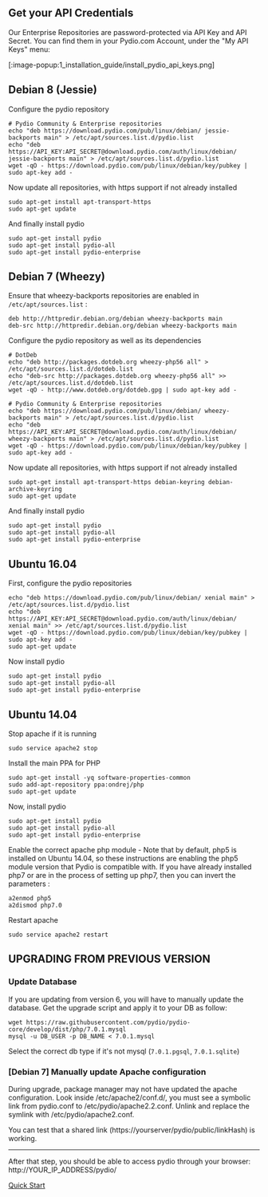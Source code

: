 ## Get your API Credentials

Our Enterprise Repositories are password-protected via API Key and API Secret. You can find them in your Pydio.com Account, under the "My API Keys" menu:

[:image-popup:1_installation_guide/install_pydio_api_keys.png]

## Debian 8 (Jessie)

Configure the pydio repository

    # Pydio Community & Enterprise repositories
    echo "deb https://download.pydio.com/pub/linux/debian/ jessie-backports main" > /etc/apt/sources.list.d/pydio.list
    echo "deb https://API_KEY:API_SECRET@download.pydio.com/auth/linux/debian/ jessie-backports main" > /etc/apt/sources.list.d/pydio.list
    wget -qO - https://download.pydio.com/pub/linux/debian/key/pubkey | sudo apt-key add -

Now update all repositories, with https support if not already installed

    sudo apt-get install apt-transport-https
    sudo apt-get update

And finally install pydio

    sudo apt-get install pydio
    sudo apt-get install pydio-all
    sudo apt-get install pydio-enterprise

## Debian 7 (Wheezy)

Ensure that wheezy-backports repositories are enabled in `/etc/apt/sources.list` :

    deb http://httpredir.debian.org/debian wheezy-backports main
    deb-src http://httpredir.debian.org/debian wheezy-backports main

Configure the pydio repository as well as its dependencies

    # DotDeb
    echo "deb http://packages.dotdeb.org wheezy-php56 all" > /etc/apt/sources.list.d/dotdeb.list
    echo "deb-src http://packages.dotdeb.org wheezy-php56 all" >> /etc/apt/sources.list.d/dotdeb.list
    wget -qO - http://www.dotdeb.org/dotdeb.gpg | sudo apt-key add -

    # Pydio Community & Enterprise repositories
    echo "deb https://download.pydio.com/pub/linux/debian/ wheezy-backports main" > /etc/apt/sources.list.d/pydio.list
    echo "deb https://API_KEY:API_SECRET@download.pydio.com/auth/linux/debian/ wheezy-backports main" > /etc/apt/sources.list.d/pydio.list
    wget -qO - https://download.pydio.com/pub/linux/debian/key/pubkey | sudo apt-key add -

Now update all repositories, with https support if not already installed

    sudo apt-get install apt-transport-https debian-keyring debian-archive-keyring
    sudo apt-get update

And finally install pydio

    sudo apt-get install pydio
    sudo apt-get install pydio-all
    sudo apt-get install pydio-enterprise


## Ubuntu 16.04

First, configure the pydio repositories

    echo "deb https://download.pydio.com/pub/linux/debian/ xenial main" > /etc/apt/sources.list.d/pydio.list
    echo "deb https://API_KEY:API_SECRET@download.pydio.com/auth/linux/debian/ xenial main" >> /etc/apt/sources.list.d/pydio.list
    wget -qO - https://download.pydio.com/pub/linux/debian/key/pubkey | sudo apt-key add -
    sudo apt-get update

Now install pydio

    sudo apt-get install pydio
    sudo apt-get install pydio-all
    sudo apt-get install pydio-enterprise

## Ubuntu 14.04

Stop apache if it is running

    sudo service apache2 stop

Install the main PPA for PHP

    sudo apt-get install -yq software-properties-common
    sudo add-apt-repository ppa:ondrej/php
    sudo apt-get update

Now, install pydio

    sudo apt-get install pydio
    sudo apt-get install pydio-all
    sudo apt-get install pydio-enterprise

Enable the correct apache php module - Note that by default, php5 is installed on Ubuntu 14.04, so these instructions are enabling the php5 module version that Pydio is compatible with. If you have already installed php7 or are in the process of setting up php7, then you can invert the parameters :

    a2enmod php5
    a2dismod php7.0

Restart apache

    sudo service apache2 restart

## UPGRADING FROM PREVIOUS VERSION

### Update Database

If you are updating from version 6, you will have to manually update the database. Get the upgrade script and apply it to your DB as follow:

    wget https://raw.githubusercontent.com/pydio/pydio-core/develop/dist/php/7.0.1.mysql
    mysql -u DB_USER -p DB_NAME < 7.0.1.mysql

Select the correct db type if it's not mysql (`7.0.1.pgsql`, `7.0.1.sqlite`)

### [Debian 7] Manually update Apache configuration

During upgrade, package manager may not have updated the apache configuration. Look inside /etc/apache2/conf.d/, you must see a symbolic link
from pydio.conf to /etc/pydio/apache2.2.conf. Unlink and replace the symlink with /etc/pydio/apache2.conf.

You can test that a shared link (https://yourserver/pydio/public/linkHash) is working.


-----

After that step, you should be able to access pydio through your browser: http://YOUR_IP_ADDRESS/pydio/

[Quick Start](http://pydio.com/en/docs/v7-enterprise/quick-start)

